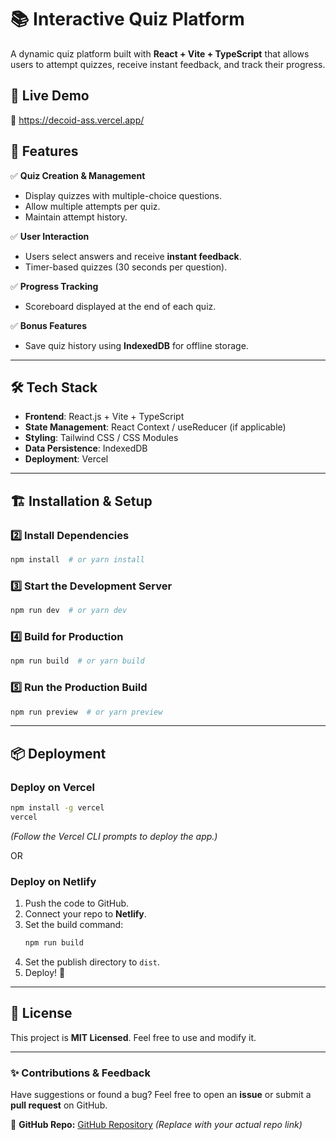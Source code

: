 # 📚 Interactive Quiz Platform

A dynamic quiz platform built with **React + Vite + TypeScript** that allows users to attempt quizzes, receive instant feedback, and track their progress.

## 🚀 Live Demo
🔗 https://decoid-ass.vercel.app/

## 📂 Features

✅ **Quiz Creation & Management**  
- Display quizzes with multiple-choice questions.  
- Allow multiple attempts per quiz.  
- Maintain attempt history.  

✅ **User Interaction**  
- Users select answers and receive **instant feedback**.  
- Timer-based quizzes (30 seconds per question).  

✅ **Progress Tracking**  
- Scoreboard displayed at the end of each quiz.  

✅ **Bonus Features**  
- Save quiz history using **IndexedDB** for offline storage.  

---

## 🛠️ Tech Stack

- **Frontend**: React.js + Vite + TypeScript  
- **State Management**: React Context / useReducer (if applicable)  
- **Styling**: Tailwind CSS / CSS Modules  
- **Data Persistence**: IndexedDB  
- **Deployment**: Vercel  

---

## 🏗️ Installation & Setup

### 2️⃣ Install Dependencies
```sh
npm install  # or yarn install
```

### 3️⃣ Start the Development Server
```sh
npm run dev  # or yarn dev
```

### 4️⃣ Build for Production
```sh
npm run build  # or yarn build
```

### 5️⃣ Run the Production Build
```sh
npm run preview  # or yarn preview
```

---

## 📦 Deployment

### **Deploy on Vercel**
```sh
npm install -g vercel  
vercel  
```
*(Follow the Vercel CLI prompts to deploy the app.)*

OR  

### **Deploy on Netlify**
1. Push the code to GitHub.  
2. Connect your repo to **Netlify**.  
3. Set the build command:  
   ```sh
   npm run build
   ```
4. Set the publish directory to `dist`.  
5. Deploy! 🚀  

---

## 📜 License
This project is **MIT Licensed**. Feel free to use and modify it.

---

### ✨ Contributions & Feedback
Have suggestions or found a bug? Feel free to open an **issue** or submit a **pull request** on GitHub.  

🔗 **GitHub Repo:** [GitHub Repository](#) *(Replace with your actual repo link)*

